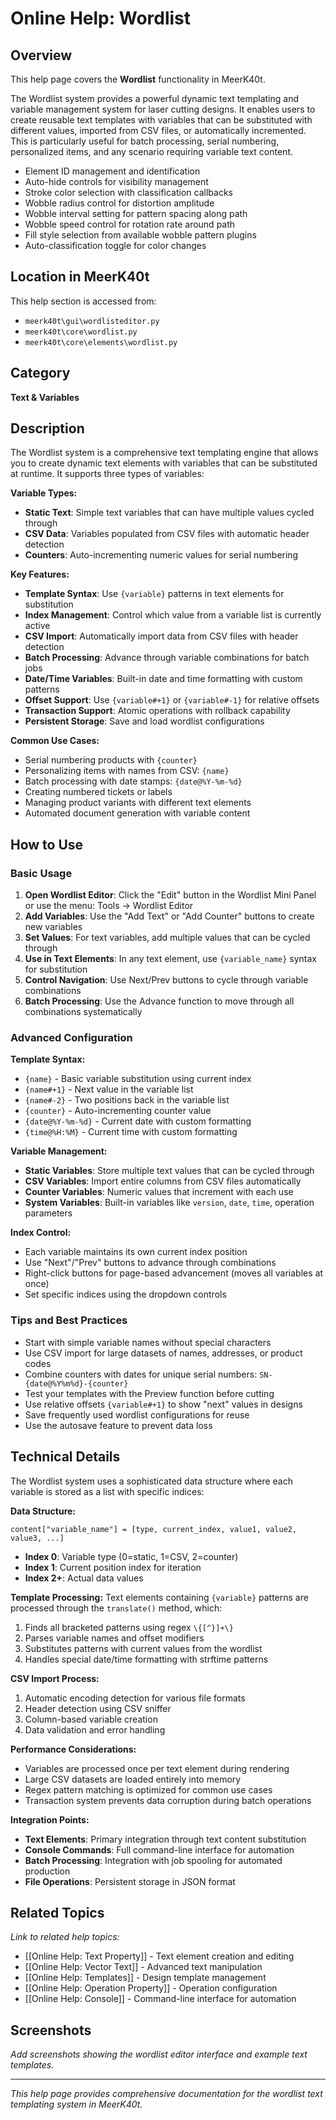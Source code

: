 # Online Help: Wordlist

## Overview

This help page covers the **Wordlist** functionality in MeerK40t.

The Wordlist system provides a powerful dynamic text templating and variable management system for laser cutting designs. It enables users to create reusable text templates with variables that can be substituted with different values, imported from CSV files, or automatically incremented. This is particularly useful for batch processing, serial numbering, personalized items, and any scenario requiring variable text content.

- Element ID management and identification
- Auto-hide controls for visibility management
- Stroke color selection with classification callbacks
- Wobble radius control for distortion amplitude
- Wobble interval setting for pattern spacing along path
- Wobble speed control for rotation rate around path
- Fill style selection from available wobble pattern plugins
- Auto-classification toggle for color changes

## Location in MeerK40t

This help section is accessed from:
- `meerk40t\gui\wordlisteditor.py`
- `meerk40t\core\wordlist.py`
- `meerk40t\core\elements\wordlist.py`

## Category

**Text & Variables**

## Description

The Wordlist system is a comprehensive text templating engine that allows you to create dynamic text elements with variables that can be substituted at runtime. It supports three types of variables:

**Variable Types:**
- **Static Text**: Simple text variables that can have multiple values cycled through
- **CSV Data**: Variables populated from CSV files with automatic header detection
- **Counters**: Auto-incrementing numeric values for serial numbering

**Key Features:**
- **Template Syntax**: Use `{variable}` patterns in text elements for substitution
- **Index Management**: Control which value from a variable list is currently active
- **CSV Import**: Automatically import data from CSV files with header detection
- **Batch Processing**: Advance through variable combinations for batch jobs
- **Date/Time Variables**: Built-in date and time formatting with custom patterns
- **Offset Support**: Use `{variable#+1}` or `{variable#-1}` for relative offsets
- **Transaction Support**: Atomic operations with rollback capability
- **Persistent Storage**: Save and load wordlist configurations

**Common Use Cases:**
- Serial numbering products with `{counter}`
- Personalizing items with names from CSV: `{name}`
- Batch processing with date stamps: `{date@%Y-%m-%d}`
- Creating numbered tickets or labels
- Managing product variants with different text elements
- Automated document generation with variable content

## How to Use

### Basic Usage

1. **Open Wordlist Editor**: Click the "Edit" button in the Wordlist Mini Panel or use the menu: Tools → Wordlist Editor
2. **Add Variables**: Use the "Add Text" or "Add Counter" buttons to create new variables
3. **Set Values**: For text variables, add multiple values that can be cycled through
4. **Use in Text Elements**: In any text element, use `{variable_name}` syntax for substitution
5. **Control Navigation**: Use Next/Prev buttons to cycle through variable combinations
6. **Batch Processing**: Use the Advance function to move through all combinations systematically

### Advanced Configuration

**Template Syntax:**
- `{name}` - Basic variable substitution using current index
- `{name#+1}` - Next value in the variable list
- `{name#-2}` - Two positions back in the variable list
- `{counter}` - Auto-incrementing counter value
- `{date@%Y-%m-%d}` - Current date with custom formatting
- `{time@%H:%M}` - Current time with custom formatting

**Variable Management:**
- **Static Variables**: Store multiple text values that can be cycled through
- **CSV Variables**: Import entire columns from CSV files automatically
- **Counter Variables**: Numeric values that increment with each use
- **System Variables**: Built-in variables like `version`, `date`, `time`, operation parameters

**Index Control:**
- Each variable maintains its own current index position
- Use "Next"/"Prev" buttons to advance through combinations
- Right-click buttons for page-based advancement (moves all variables at once)
- Set specific indices using the dropdown controls

### Tips and Best Practices

- Start with simple variable names without special characters
- Use CSV import for large datasets of names, addresses, or product codes
- Combine counters with dates for unique serial numbers: `SN-{date@%Y%m%d}-{counter}`
- Test your templates with the Preview function before cutting
- Use relative offsets `{variable#+1}` to show "next" values in designs
- Save frequently used wordlist configurations for reuse
- Use the autosave feature to prevent data loss

## Technical Details

The Wordlist system uses a sophisticated data structure where each variable is stored as a list with specific indices:

**Data Structure:**
```
content["variable_name"] = [type, current_index, value1, value2, value3, ...]
```

- **Index 0**: Variable type (0=static, 1=CSV, 2=counter)
- **Index 1**: Current position index for iteration
- **Index 2+**: Actual data values

**Template Processing:**
Text elements containing `{variable}` patterns are processed through the `translate()` method, which:
1. Finds all bracketed patterns using regex `\{[^}]+\}`
2. Parses variable names and offset modifiers
3. Substitutes patterns with current values from the wordlist
4. Handles special date/time formatting with strftime patterns

**CSV Import Process:**
1. Automatic encoding detection for various file formats
2. Header detection using CSV sniffer
3. Column-based variable creation
4. Data validation and error handling

**Performance Considerations:**
- Variables are processed once per text element during rendering
- Large CSV datasets are loaded entirely into memory
- Regex pattern matching is optimized for common use cases
- Transaction system prevents data corruption during batch operations

**Integration Points:**
- **Text Elements**: Primary integration through text content substitution
- **Console Commands**: Full command-line interface for automation
- **Batch Processing**: Integration with job spooling for automated production
- **File Operations**: Persistent storage in JSON format

## Related Topics

*Link to related help topics:*

- [[Online Help: Text Property]] - Text element creation and editing
- [[Online Help: Vector Text]] - Advanced text manipulation
- [[Online Help: Templates]] - Design template management
- [[Online Help: Operation Property]] - Operation configuration
- [[Online Help: Console]] - Command-line interface for automation

## Screenshots

*Add screenshots showing the wordlist editor interface and example text templates.*

---

*This help page provides comprehensive documentation for the wordlist text templating system in MeerK40t.*
